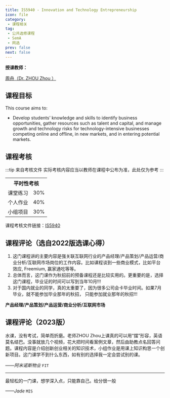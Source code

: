 ```yaml
---
title: IS5940 - Innovation and Technology Entrepreneurship
icon: file
category:
 - 课程相关
tag:
 - 公共选修课程
 - SemA
 - 网选
prev: false
next: false
---
```


**授课教师：**

[周舟（Dr. ZHOU Zhou ）](https://www.cb.cityu.edu.hk/staff/zhouzhou/)

## 课程目标

This course aims to:

- Develop students’ knowledge and skills to identify business opportunities, gather resources such as talent and capital, and manage growth and technology risks for technology-intensive businesses competing online and offline, in new markets, and in entering potential markets.

## 课程考核

:::tip 来自考核文件
实际考核内容应当以教师在课程中公布为准，此处仅为参考
:::

<table>
    <tr>
        <th colspan=2>
            平时性考核
        </th>
    </tr>
    <tr>
        <td>
            课堂练习
        </td>
        <td>
            30%
        </td>
    </tr>
    <tr>
        <td>
            个人作业
        </td>
        <td>
            40%
        </td>
    </tr>
    <tr>
        <td>
            小组项目
        </td>
        <td>
            30%
        </td>
    </tr>
</table>

课程考核文件链接：[IS5940](https://www.cityu.edu.hk/pg/202223/course/IS5940.pdf)

## 课程评论（选自2022版选课心得）

1. 这门课程讲的主要内容是强关联互联网行业的产品经理/产品策划/产品运营/商业分析/互联网市场岗位的工作内容。比如课程谈到一些商业模式，比如平台效应, Freemium, 赢家通吃等等。
2. 总体而言，这门课作为秋招前的预备课程还是比较实用的。更重要的是，选择这门课程，毕业证的时间可以写到当年10月!!!
3. 对于国内就业的同学，真的太重要了，因为很多公司会卡毕业时间。如果7月毕业，就不能参加毕业那年的秋招， 只能参加就业那年的秋招!!!

**产品经理/产品策划/产品运营/商业分析/互联网市场**

## 课程评论（2023版）

水课，没有考试，简单而折磨。老师ZHOU Zhou上课真的可以用“摆”形容，英语莫名结巴。没事就放几个视频，花大把时间看案例文章，然后由助教点名回答问题。课程内容是介绍创新创业相关的知识技术，小组作业是用课上知识构思一个创新项目。这门课学不到什么东西，如有别的选择我一定会尝试别的课。

_——阿米诺斯物业_ `FIT`

---

最轻松的一门课，想学深入点，只能靠自己。给分很一般

_——Jade_ `MIS`
